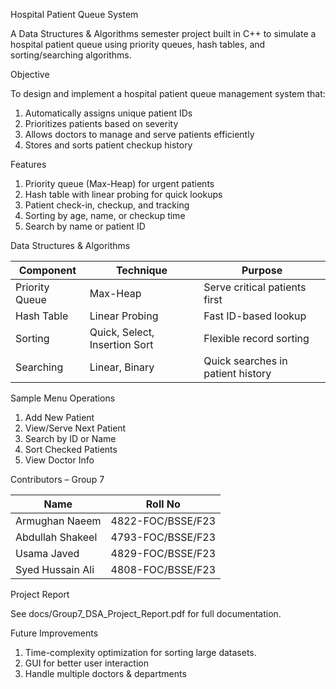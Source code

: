Hospital Patient Queue System

A Data Structures & Algorithms semester project built in C++ to simulate a hospital patient queue using priority queues, hash tables, and sorting/searching algorithms.


Objective

To design and implement a hospital patient queue management system that:

 1. Automatically assigns unique patient IDs
 2. Prioritizes patients based on severity
 3. Allows doctors to manage and serve patients efficiently
 4. Stores and sorts patient checkup history


Features

 1. Priority queue (Max-Heap) for urgent patients
 2. Hash table with linear probing for quick lookups
 3. Patient check-in, checkup, and tracking
 4. Sorting by age, name, or checkup time
 5. Search by name or patient ID


Data Structures & Algorithms

| Component      | Technique        					      |                     Purpose             |
|----------------|------------------------------------------------------------|-----------------------------------------|
| Priority Queue | Max-Heap         					      | Serve critical patients first           |
| Hash Table     | Linear Probing   					      | Fast ID-based lookup                    |
| Sorting        | Quick, Select, Insertion Sort 			      | Flexible record sorting    		|
| Searching      | Linear, Binary   					      | Quick searches in patient history       |


Sample Menu Operations

1. Add New Patient
2. View/Serve Next Patient
3. Search by ID or Name
4. Sort Checked Patients
5. View Doctor Info


Contributors – Group 7

| Name	            | Roll No           |
|------------------|-------------------|
| Armughan Naeem	  | 4822-FOC/BSSE/F23 |
| Abdullah Shakeel	| 4793-FOC/BSSE/F23 |
| Usama Javed	     | 4829-FOC/BSSE/F23 |
| Syed Hussain Ali	| 4808-FOC/BSSE/F23 |


Project Report

See docs/Group7_DSA_Project_Report.pdf for full documentation.


 Future Improvements

 1. Time-complexity optimization for sorting large datasets.
 2. GUI for better user interaction
 3. Handle multiple doctors & departments
